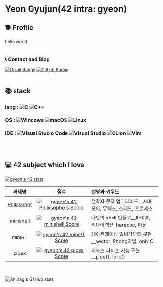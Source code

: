# Yeon Gyujun(42 intra: gyeon)
## 🐕 Profile
hello world
<br><br>
### 📞 Contact and Blog
[![Gmail Badge](https://img.shields.io/badge/Gmail-D14836?style=for-the-badge&logo=gmail&logoColor=white&link=mailto:42.4.gyeon@gmail.com)](mailto:42.4.gyeon@gmail.com)  [![Github Badge](https://img.shields.io/badge/GitHub-100000?style=for-the-badge&logo=github&logoColor=white&link=https://gyujun9403.github.io/)](https://gyujun9403.github.io/)
<br><br>
## 📚 stack
### lang : ![C](https://img.shields.io/badge/C-00599C?style=for-the-badge&logo=c&logoColor=white) ![C++](https://img.shields.io/badge/C%2B%2B-00599C?style=for-the-badge&logo=c%2B%2B&logoColor=white)

### OS : ![Windows](https://img.shields.io/badge/Windows-0078D6?style=for-the-badge&logo=windows&logoColor=white) ![macOS](https://img.shields.io/badge/macOS-black?style=for-the-badge&logo=macOS&logoColor=white) ![Linux](https://img.shields.io/badge/Ubuntu-E95420?style=for-the-badge&logo=ubuntu&logoColor=white)  
### IDE : ![Visual Studio Code](https://img.shields.io/badge/Visual%20Studio%20Code-0078d7.svg?style=for-the-badge&logo=visual-studio-code&logoColor=white) ![Visual Studio](https://img.shields.io/badge/Visual%20Studio-5C2D91.svg?style=for-the-badge&logo=visual-studio&logoColor=white) ![CLion](https://img.shields.io/badge/CLion-black?style=for-the-badge&logo=clion&logoColor=white) ![Vim](https://img.shields.io/badge/VIM-%2311AB00.svg?style=for-the-badge&logo=vim&logoColor=white)
<br><br>
## 💻 42 subject which I love
[![gyeon's 42 stats](https://badge42.vercel.app/api/v2/cl1pt15j0000609ml6bjg9zdn/stats?cursusId=21&coalitionId=87)](https://github.com/JaeSeoKim/badge42)
</div>

|과제명|점수|설명과 키워드|
|:---:|:---:|:---|
|[Philospher]()|[![gyeon's 42 Philosophers Score](https://badge42.vercel.app/api/v2/cl1pt15j0000609ml6bjg9zdn/project/2414223)](https://github.com/JaeSeoKim/badge42)|철학자 문제 업그레이드__세마포어, 뮤텍스, 스레드, 프로세스|
|minishell|[![gyeon's 42 minishell Score](https://badge42.vercel.app/api/v2/cl1pt15j0000609ml6bjg9zdn/project/2414331)](https://github.com/JaeSeoKim/badge42)|나만의 shell 만들기__파이프, 리다이렉션, heredoc, 파싱|
|miniRT|[![gyeon's 42 miniRT Score](https://badge42.vercel.app/api/v2/cl1pt15j0000609ml6bjg9zdn/project/2522273)](https://github.com/JaeSeoKim/badge42)|레이트레이싱 밑바닥부터 구현__vector, Phong기법, only C|
|pipex|[![gyeon's 42 pipex Score](https://badge42.vercel.app/api/v2/cl1pt15j0000609ml6bjg9zdn/project/2289997)](https://github.com/JaeSeoKim/badge42)|리눅스 파이프 기능 구현__pipe(), fork()|

<br><br>
![Anurag's GitHub stats](https://github-readme-stats.vercel.app/api?username=gyujun9403&show_icons=true&theme=gruvbox)
